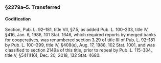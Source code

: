### §2279a–5. Transferred ###

#### Codification ####

Section, Pub. L. 92–181, title VII, §7.5, as added Pub. L. 100–233, title IV, §416, Jan. 6, 1988, 101 Stat. 1646, which required reports by merged banks for cooperatives, was renumbered section 3.29 of title III of Pub. L. 92–181 by Pub. L. 100–399, title IV, §408(e), Aug. 17, 1988, 102 Stat. 1001, and was classified to section 2149a of this title, prior to repeal by Pub. L. 115–334, title V, §5411(16), Dec. 20, 2018, 132 Stat. 4680.